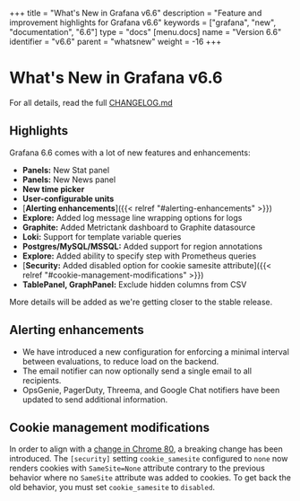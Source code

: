 
+++
title = "What's New in Grafana v6.6"
description = "Feature and improvement highlights for Grafana v6.6"
keywords = ["grafana", "new", "documentation", "6.6"]
type = "docs"
[menu.docs]
name = "Version 6.6"
identifier = "v6.6"
parent = "whatsnew"
weight = -16
+++

# What's New in Grafana v6.6

For all details, read the full [CHANGELOG.md](https://github.com/grafana/grafana/blob/master/CHANGELOG.md)

## Highlights

Grafana 6.6 comes with a lot of new features and enhancements:

- **Panels:** New Stat panel
- **Panels:** New News panel
- **New time picker**
- **User-configurable units**
- [**Alerting enhancements**]({{< relref "#alerting-enhancements" >}})
- **Explore:** Added log message line wrapping options for logs
- **Graphite:** Added Metrictank dashboard to Graphite datasource
- **Loki:** Support for template variable queries
- **Postgres/MySQL/MSSQL:** Added support for region annotations
- **Explore:** Added ability to specify step with Prometheus queries
- [**Security:** Added disabled option for cookie samesite attribute]({{< relref "#cookie-management-modifications" >}})
- **TablePanel, GraphPanel:** Exclude hidden columns from CSV

More details will be added as we're getting closer to the stable release.

## Alerting enhancements

 - We have introduced a new configuration for enforcing a minimal interval between evaluations, to reduce load on the backend. 
 - The email notifier can now optionally send a single email to all recipients. 
 - OpsGenie, PagerDuty, Threema, and Google Chat notifiers have been updated to send additional information.

## Cookie management modifications

In order to align with a [change in Chrome 80](https://www.chromestatus.com/feature/5088147346030592), a breaking change has been introduced. The `[security]` setting `cookie_samesite` configured to `none` now renders cookies with `SameSite=None` attribute contrary to the previous behavior where no `SameSite` attribute was added to cookies. To get back the old behavior, you must set `cookie_samesite` to `disabled`.